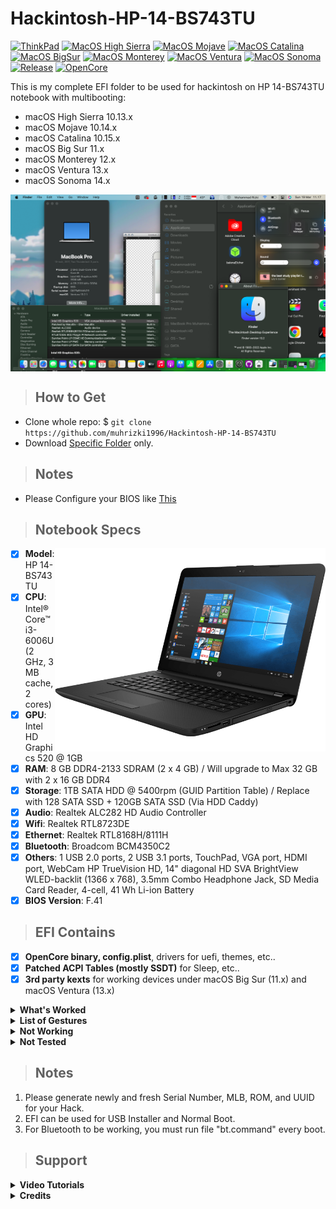 # Hackintosh-HP-14-BS743TU

[![ThinkPad](https://img.shields.io/badge/HP-14--BS743TU-blue.svg)](https://support.hp.com/sg-en/document/c06049042)
[![MacOS High Sierra](https://img.shields.io/badge/High_Sierra-10.15-red.svg)](https://www.apple.com/)
[![MacOS Mojave](https://img.shields.io/badge/Mojave-10.14-red.svg)](https://www.apple.com/)
[![MacOS Catalina](https://img.shields.io/badge/Catalina-10.15-red.svg)](https://www.apple.com/)
[![MacOS BigSur](https://img.shields.io/badge/Big_Sur-11.5-red.svg)](https://www.apple.com/)
[![MacOS Monterey](https://img.shields.io/badge/Monterey-12.1-red.svg)](https://www.apple.com/)
[![MacOS Ventura](https://img.shields.io/badge/Ventura-13.6.5-red.svg)](https://www.apple.com/)
[![MacOS Sonoma](https://img.shields.io/badge/Sonoma-14.1.2-red.svg)](https://www.apple.com/)
[![Release](https://img.shields.io/badge/Download-latest-brightgreen.svg)](https://github.com/muhrizki1996/Hackintosh-HP-14-BS743TU/releases/latest)
[![OpenCore](https://img.shields.io/badge/OpenCore-0.9.0-blue.svg)](https://github.com/acidanthera/OpenCorePkg/releases/latest)

This is my complete EFI folder to be used for hackintosh on HP 14-BS743TU notebook with multibooting:
- macOS High Sierra 10.13.x
- macOS Mojave 10.14.x
- macOS Catalina 10.15.x
- macOS Big Sur 11.x
- macOS Monterey 12.x
- macOS Ventura 13.x
- macOS Sonoma 14.x
 
<img src="/img/Screenshot.png?raw=true" alt="macOS Screenshot" align="center">
 
> ## How to Get
- Clone whole repo: $ `git clone https://github.com/muhrizki1996/Hackintosh-HP-14-BS743TU`
- Download [Specific Folder](https://minhaskamal.github.io/DownGit/#/home) only.

> ## Notes
- Please Configure your BIOS like [This](/BIOS-Config.md)
 
> ## Notebook Specs
<img src="/img/HP-14-BS743TU.png?raw=true" alt="HP 14-BS743TU" align="right" width="433" height="325">

- [x] <b>Model</b>: HP 14-BS743TU
- [x] <b>CPU</b>: Intel® Core™ i3-6006U (2 GHz, 3 MB cache, 2 cores)
- [x] <b>GPU</b>: Intel HD Graphics 520 @ 1GB
- [x] <b>RAM</b>: 8 GB DDR4-2133 SDRAM (2 x 4 GB) / Will upgrade to Max 32 GB with 2 x 16 GB DDR4
- [x] <b>Storage</b>: 1TB SATA HDD @ 5400rpm (GUID Partition Table) / Replace with 128 SATA SSD + 120GB SATA SSD (Via HDD Caddy)
- [x] <b>Audio</b>: Realtek ALC282 HD Audio Controller
- [x] <b>Wifi</b>: Realtek RTL8723DE
- [x] <b>Ethernet</b>: Realtek RTL8168H/8111H
- [x] <b>Bluetooth</b>: Broadcom BCM4350C2
- [x] <b>Others</b>: 1 USB 2.0 ports, 2 USB 3.1 ports, TouchPad, VGA port, HDMI port, WebCam HP TrueVision HD, 14" diagonal HD SVA BrightView WLED-backlit (1366 x 768), 3.5mm Combo Headphone Jack, SD Media Card Reader, 4-cell, 41 Wh Li-ion Battery
- [x] <b>BIOS Version</b>: F.41
 
> ## EFI Contains
- [x] <b>OpenCore binary, config.plist</b>, drivers for uefi, themes, etc..
- [x] <b>Patched ACPI Tables (mostly SSDT)</b> for Sleep, etc..
- [x] <b>3rd party kexts</b> for working devices under macOS Big Sur (11.x) and macOS Ventura (13.x)
 
<details>
<summary><strong> What's Worked </strong></summary>
<br>

| Feature                              | Status | Dependency          |
| :----------------------------------- | ------ | ------------------- |
| QE/CI Enabled Graphics               | ✅   | OpenCore Inject + WhateverGreen.kext + BrightnessKeys.kext |
| Brightness Adjustments               | ✅   | WhateverGreen.kext + BrightnessKeys.kext |
| Realtek ALC282 Audio out             | ✅   | AppleALC.kext with Layout ID = 03 |
| Realtek RTL8168H/8111H               | ✅   | RealtekRTL8111.kext |
| Broadcom BCM4350C2 Bluetooth         | ✅   | BlueToolFixup.kext and BrcmPatchRAM.kext + bt.command (Breaks on newer macOS) |
| Touchpad                             | ✅   | VodooPS2Controller.kext |
| Multimedia Keys                      | ✅   | Works as on Windows / Linux |
| Battery Indicator                    | ✅   | ECEnabler.kext |
| WebCam HP TrueVision HD              | ✅   | Native + FaceTimeHDCam.kext for spoofing UVC WebCams as FaceTime HD (not working on macOS Big Sur and newer) |
| USB2.0 Port + USB 3.0 Port           | ✅   | USBPorts.kext + SSDT Patch (EC, USBX and USB-Reset) |
| Sleep and Wake                       | ✅   | Native + SSDT Patch for Sleep while Power plugged in |
| Mac App Store Access                 | ✅   | Native |
| iMessage and FaceTime                | ✅   | Native |
| HDMI Port                            | ✅   | Tested on Infocus |
| VGA Port                             | ✅   | Tested on Asus Monitor (Will break on newer macOS) |
| SD Card Reader                       | ✅   | Tested SanDisk 16GB SD Card |
 
</details>

<details>
<summary><strong> List of Gestures </strong></summary>
<br>

| Feature                              | Status | Dependency          |
| :----------------------------------- | ------ | ------------------- |
| 2 Finger Swipe Left                  | ✅   | Forward. |
| 2 Finger Swipe Right                 | ✅   | Backward. |
| 3 Finger Swipe Left                  | ✅   | Right Space/Full Screen apps switch. |
| 3 Finger Swipe Right                 | ✅   | Left Space/Full Screen apps switch. |
| 3 Finger Swipe Up                    | ✅   | Toggle Full screen Switch. |
| 3 Finger + Thumb Swipe Up            | ✅   | Show Desktop. |
| 3 Finger + Thumb Swipe Down          | ✅   | Hide Desktop. |
| 3 Finger Swipe Down                  | ❌   | Do Nothing. |
| 4 Finger Swipe Up                    | ❌   | Do Nothing. |
| 4 Finger Swipe Down                  | ❌   | Do Nothing. |

</details>
 
<details>
<summary><strong> Not Working </strong></summary>
<br>

| Feature                              | Status | Dependency          |
| :----------------------------------- | ------ | ------------------- |
| Realtek RTL8723DE                    | ❌   | Replace with TP-Link TL-WN725N with chris1111 Wireless USB OC Big Sur Adapter kext |
| Hand Off                             | ❌   | Not working science internal Wireless + BT not supported. |

</details>
 
<details>
<summary><strong> Not Tested </strong></summary>
<br>

| Feature                              | Status | Dependency          |
| :----------------------------------- | ------ | ------------------- |
| Nothing for now                      | ❌   | Will report if found any. |

</details>
 
> ## Notes

1. Please generate newly and fresh Serial Number, MLB, ROM, and UUID for your Hack.
2. EFI can be used for USB Installer and Normal Boot.
3. For Bluetooth to be working, you must run file "bt.command" every boot.
 
> ## Support

<details>
<summary><strong> Video Tutorials </strong></summary>
<br>

- [Multibooting](https://www.youtube.com/watch?v=vXMNyiEgD6o) Windows, Ubuntu, PhoenixOS & macOS using Clover (UEFI)
- Video demonstration about [Full Graphics Acceleration support](https://www.youtube.com/watch?v=) (QE/CI enabled) under macOS [Soon!].

</details>

<details>
<summary><strong> Credits </strong></summary>
<br>

- [Apple](https://www.apple.com) for macOS.
- [Acidanthera](https://github.com/acidanthera) for all the kexts/utilities that they made.
- [Rehabman](https://github.com/RehabMan) and [Daliansky](https://github.com/daliansky) for the patches and guides and kexts.
- [Dortania](https://github.com/dortania) for for the OpenCore Install Guide.
- [badruzeus](https://github.com/badruzeus) for inspirational Repo and Repo README Layout.
- [banhbaoxamlan](https://github.com/banhbaoxamlan) for inspirational Repo README Layout.
- [Olarila](https://www.olarila.com/topic/6278-olarila-vanilla-images-macos-installer/) Vanilla Images.
- [Olarila](https://www.olarila.com/topic/5676-hackintosh-efi-folder-with-clover-and-opencore/) EFI Mods for Clover and OpenCore.

</details>
